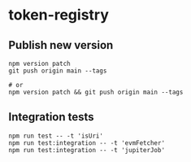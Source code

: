 # token-registry

## Publish new version

```shell
npm version patch
git push origin main --tags

# or
npm version patch && git push origin main --tags
```

## Integration tests

```shell
npm run test -- -t 'isUri'
npm run test:integration -- -t 'evmFetcher'
npm run test:integration -- -t 'jupiterJob'
```
